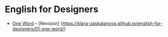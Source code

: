 # English for Designers

- [One Word](01-one-word)
– [Revision] (https://klara-zaskalanova.github.io/english-for-designers/01-one-word/)

